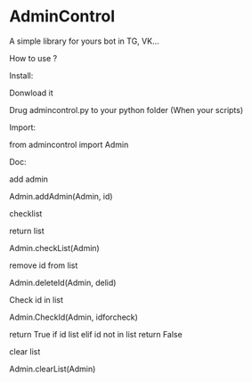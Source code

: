 # AdminControl


A simple library for yours bot in TG, VK...

How to use ?

Install:

Donwload it

Drug admincontrol.py to your python folder (When your scripts)


Import: 

from admincontrol import Admin

Doc:

add admin

Admin.addAdmin(Admin, id)

checklist 

return list 

Admin.checkList(Admin)

remove id from list

Admin.deleteId(Admin, delid)


Check id in list 

Admin.CheckId(Admin, idforcheck)

return True if id list
elif id not in list return False

clear list

Admin.clearList(Admin)


